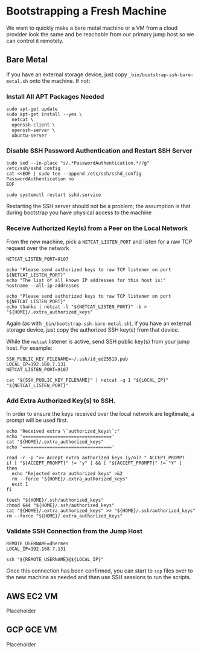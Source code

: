 # Bootstrapping a Fresh Machine

We want to quickly make a bare metal machine or a VM from a cloud provider
look the same and be reachable from our primary jump host so we can control
it remotely.

## Bare Metal

If you have an external storage device, just copy
`_bin/bootstrap-ssh-bare-metal.sh` onto the machine. If not:

### Install All APT Packages Needed

```
sudo apt-get update
sudo apt-get install --yes \
  netcat \
  openssh-client \
  openssh-server \
  ubuntu-server
```

### Disable SSH Password Authentication and Restart SSH Server

```
sudo sed --in-place "s/.*PasswordAuthentication.*//g" /etc/ssh/sshd_config
cat <<EOF | sudo tee --append /etc/ssh/sshd_config
PasswordAuthentication no
EOF

sudo systemctl restart sshd.service
```

Restarting the SSH server should not be a problem; the assumption is that
during bootstrap you have physical access to the machine

### Receive Authorized Key(s) from a Peer on the Local Network

From the new machine, pick a `NETCAT_LISTEN_PORT` and listen for a raw TCP
request over the network

```
NETCAT_LISTEN_PORT=9107

echo "Please send authorized keys to raw TCP listener on port ${NETCAT_LISTEN_PORT}"
echo "The list of all known IP addresses for this host is:"
hostname --all-ip-addresses

echo "Please send authorized keys to raw TCP listener on port ${NETCAT_LISTEN_PORT}"
echo thanks | netcat -l "${NETCAT_LISTEN_PORT}" -b > "${HOME}/.extra_authorized_keys"
```

Again (as with `_bin/bootstrap-ssh-bare-metal.sh`), if you have an external
storage device, just copy the authorized SSH key(s) from that device.

While the `netcat` listener is active, send SSH public key(s) from your jump
host. For example:

```
SSH_PUBLIC_KEY_FILENAME=~/.ssh/id_ed25519.pub
LOCAL_IP=192.168.7.131
NETCAT_LISTEN_PORT=9107

cat "${SSH_PUBLIC_KEY_FILENAME}" | netcat -q 1 "${LOCAL_IP}" "${NETCAT_LISTEN_PORT}"
```

### Add Extra Authorized Key(s) to SSH.

In order to ensure the keys received over the local network are legitimate,
a prompt will be used first.

```
echo "Received extra \`authorized_keys\`:"
echo '================================='
cat "${HOME}/.extra_authorized_keys"
echo '================================='

read -r -p ">> Accept extra authorized keys (y/n)? " ACCEPT_PROMPT
if [ "${ACCEPT_PROMPT}" != "y" ] && [ "${ACCEPT_PROMPT}" != "Y" ]
then
  echo "Rejected extra authorized keys" >&2
  rm --force "${HOME}/.extra_authorized_keys"
  exit 1
fi

touch "${HOME}/.ssh/authorized_keys"
chmod 644 "${HOME}/.ssh/authorized_keys"
cat "${HOME}/.extra_authorized_keys" >> "${HOME}/.ssh/authorized_keys"
rm --force "${HOME}/.extra_authorized_keys"
```

### Validate SSH Connection from the Jump Host

```
REMOTE_USERNAME=dhermes
LOCAL_IP=192.168.7.131

ssh "${REMOTE_USERNAME}@${LOCAL_IP}"
```

Once this connection has been confirmed, you can start to `scp` files over
to the new machine as needed and then use SSH sessions to run the scripts.

## AWS EC2 VM

Placeholder

## GCP GCE VM

Placeholder

